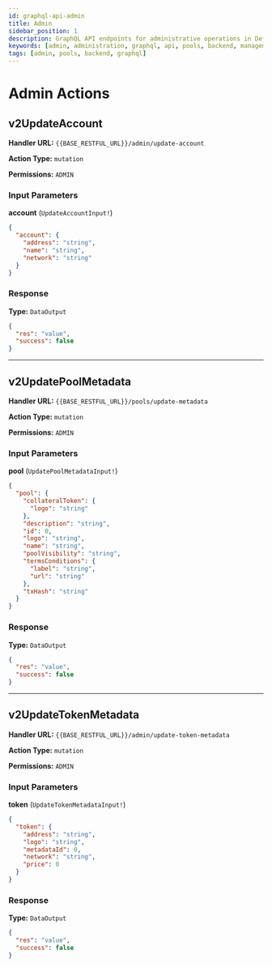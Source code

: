 ```yaml
---
id: graphql-api-admin
title: Admin
sidebar_position: 1
description: GraphQL API endpoints for administrative operations in Defactor Pools platform
keywords: [admin, administration, graphql, api, pools, backend, management, configuration]
tags: [admin, pools, backend, graphql]
---
```


# Admin Actions

## v2UpdateAccount

**Handler URL:** `{{BASE_RESTFUL_URL}}/admin/update-account`

**Action Type:** `mutation`

**Permissions:** `ADMIN`

### Input Parameters

**account** (`UpdateAccountInput!`)

```json
{
  "account": {
    "address": "string",
    "name": "string",
    "network": "string"
  }
}
```

### Response

**Type:** `DataOutput`

```json
{
  "res": "value",
  "success": false
}
```

---

## v2UpdatePoolMetadata

**Handler URL:** `{{BASE_RESTFUL_URL}}/pools/update-metadata`

**Action Type:** `mutation`

**Permissions:** `ADMIN`

### Input Parameters

**pool** (`UpdatePoolMetadataInput!`)

```json
{
  "pool": {
    "collateralToken": {
      "logo": "string"
    },
    "description": "string",
    "id": 0,
    "logo": "string",
    "name": "string",
    "poolVisibility": "string",
    "termsConditions": {
      "label": "string",
      "url": "string"
    },
    "txHash": "string"
  }
}
```

### Response

**Type:** `DataOutput`

```json
{
  "res": "value",
  "success": false
}
```

---

## v2UpdateTokenMetadata

**Handler URL:** `{{BASE_RESTFUL_URL}}/admin/update-token-metadata`

**Action Type:** `mutation`

**Permissions:** `ADMIN`

### Input Parameters

**token** (`UpdateTokenMetadataInput!`)

```json
{
  "token": {
    "address": "string",
    "logo": "string",
    "metadataId": 0,
    "network": "string",
    "price": 0
  }
}
```

### Response

**Type:** `DataOutput`

```json
{
  "res": "value",
  "success": false
}
```
